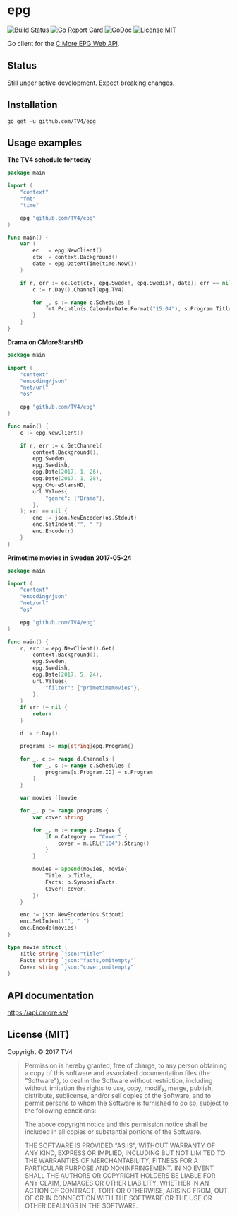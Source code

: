 # epg

[![Build Status](https://travis-ci.org/TV4/epg.svg?branch=master)](https://travis-ci.org/TV4/epg)
[![Go Report Card](https://goreportcard.com/badge/github.com/TV4/epg)](https://goreportcard.com/report/github.com/TV4/epg)
[![GoDoc](https://img.shields.io/badge/godoc-reference-blue.svg?style=flat)](https://godoc.org/github.com/TV4/epg)
[![License MIT](https://img.shields.io/badge/license-MIT-lightgrey.svg?style=flat)](https://github.com/TV4/epg#license-mit)

Go client for the [C More EPG Web API](https://api.cmore.se/).

## Status

Still under active development. Expect breaking changes.

## Installation

    go get -u github.com/TV4/epg

## Usage examples

**The TV4 schedule for today**

```go
package main

import (
	"context"
	"fmt"
	"time"

	epg "github.com/TV4/epg"
)

func main() {
	var (
		ec   = epg.NewClient()
		ctx  = context.Background()
		date = epg.DateAtTime(time.Now())
	)

	if r, err := ec.Get(ctx, epg.Sweden, epg.Swedish, date); err == nil {
		c := r.Day().Channel(epg.TV4)

		for _, s := range c.Schedules {
			fmt.Println(s.CalendarDate.Format("15:04"), s.Program.Title)
		}
	}
}
```

**Drama on CMoreStarsHD**

```go
package main

import (
	"context"
	"encoding/json"
	"net/url"
	"os"

	epg "github.com/TV4/epg"
)

func main() {
	c := epg.NewClient()

	if r, err := c.GetChannel(
		context.Background(),
		epg.Sweden,
		epg.Swedish,
		epg.Date(2017, 1, 26),
		epg.Date(2017, 1, 28),
		epg.CMoreStarsHD,
		url.Values{
			"genre": {"Drama"},
		},
	); err == nil {
		enc := json.NewEncoder(os.Stdout)
		enc.SetIndent("", " ")
		enc.Encode(r)
	}
}
```

**Primetime movies in Sweden 2017-05-24**

```go
package main

import (
	"context"
	"encoding/json"
	"net/url"
	"os"

	epg "github.com/TV4/epg"
)

func main() {
	r, err := epg.NewClient().Get(
		context.Background(),
		epg.Sweden,
		epg.Swedish,
		epg.Date(2017, 5, 24),
		url.Values{
			"filter": {"primetimemovies"},
		},
	)
	if err != nil {
		return
	}

	d := r.Day()

	programs := map[string]epg.Program{}

	for _, c := range d.Channels {
		for _, s := range c.Schedules {
			programs[s.Program.ID] = s.Program
		}
	}

	var movies []movie

	for _, p := range programs {
		var cover string

		for _, m := range p.Images {
			if m.Category == "Cover" {
				cover = m.URL("164").String()
			}
		}

		movies = append(movies, movie{
			Title: p.Title,
			Facts: p.SynopsisFacts,
			Cover: cover,
		})
	}

	enc := json.NewEncoder(os.Stdout)
	enc.SetIndent("", " ")
	enc.Encode(movies)
}

type movie struct {
	Title string `json:"title"`
	Facts string `json:"facts,omitempty"`
	Cover string `json:"cover,omitempty"`
}
```

## API documentation

<https://api.cmore.se/>

## License (MIT)

Copyright © 2017 TV4

> Permission is hereby granted, free of charge, to any person obtaining
> a copy of this software and associated documentation files (the "Software"),
> to deal in the Software without restriction, including without limitation
> the rights to use, copy, modify, merge, publish, distribute, sublicense,
> and/or sell copies of the Software, and to permit persons to whom the
> Software is furnished to do so, subject to the following conditions:
>
> The above copyright notice and this permission notice shall be included
> in all copies or substantial portions of the Software.
>
> THE SOFTWARE IS PROVIDED "AS IS", WITHOUT WARRANTY OF ANY KIND,
> EXPRESS OR IMPLIED, INCLUDING BUT NOT LIMITED TO THE WARRANTIES
> OF MERCHANTABILITY, FITNESS FOR A PARTICULAR PURPOSE AND NONINFRINGEMENT.
> IN NO EVENT SHALL THE AUTHORS OR COPYRIGHT HOLDERS BE LIABLE FOR ANY CLAIM,
> DAMAGES OR OTHER LIABILITY, WHETHER IN AN ACTION OF CONTRACT,
> TORT OR OTHERWISE, ARISING FROM, OUT OF OR IN CONNECTION WITH THE SOFTWARE
> OR THE USE OR OTHER DEALINGS IN THE SOFTWARE.
